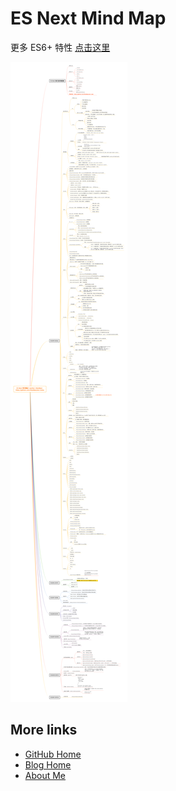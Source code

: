 # ES Next Mind Map

更多 ES6+ 特性 [点击这里](https://shenbao.github.io/es6-notes)

[![ES Next Mind Map](../img/es6-notes.png)](https://raw.githubusercontent.com/ShenBao/es6-notes/master/img/es6-notes.png)

## More links

- [GitHub Home](https://github.com/ShenBao)
- [Blog Home](https://shenbao.github.io)
- [About Me](https://shenbao.github.io/about/)
